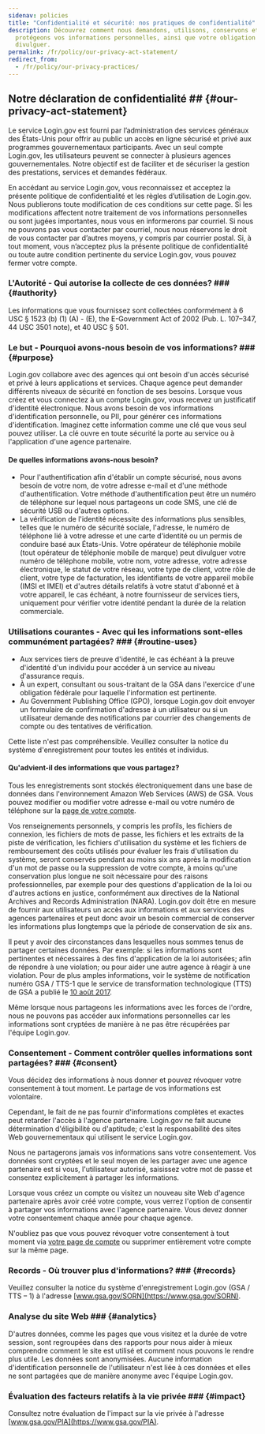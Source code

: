 ```yaml
---
sidenav: policies
title: "Confidentialité et sécurité: nos pratiques de confidentialité"
description: Découvrez comment nous demandons, utilisons, conservons et
  protégeons vos informations personnelles, ainsi que votre obligation de les
  divulguer.
permalink: /fr/policy/our-privacy-act-statement/
redirect_from:
  - /fr/policy/our-privacy-practices/
---
```

## Notre déclaration de confidentialité ## {#our-privacy-act-statement}

Le service Login.gov est fourni par l’administration des services généraux des États-Unis pour offrir au public un accès en ligne sécurisé et privé aux programmes gouvernementaux participants. Avec un seul compte Login.gov, les utilisateurs peuvent se connecter à plusieurs agences gouvernementales. Notre objectif est de faciliter et de sécuriser la gestion des prestations, services et demandes fédéraux.

En accédant au service Login.gov, vous reconnaissez et acceptez la présente politique de confidentialité et les règles d’utilisation de Login.gov. Nous publierons toute modification de ces conditions sur cette page. Si les modifications affectent notre traitement de vos informations personnelles ou sont jugées importantes, nous vous en informerons par courriel. Si nous ne pouvons pas vous contacter par courriel, nous nous réservons le droit de vous contacter par d’autres moyens, y compris par courrier postal. Si, à tout moment, vous n’acceptez plus la présente politique de confidentialité ou toute autre condition pertinente du service Login.gov, vous pouvez fermer votre compte.

### L'Autorité - Qui autorise la collecte de ces données? ### {#authority}

Les informations que vous fournissez sont collectées conformément à 6 USC § 1523 (b) (1) (A) - (E), the E-Government Act of 2002 (Pub. L. 107–347, 44 USC 3501 note), et 40 USC § 501.

### Le but - Pourquoi avons-nous besoin de vos informations? ### {#purpose}

Login.gov collabore avec des agences qui ont besoin d'un accès sécurisé et privé à leurs applications et services. Chaque agence peut demander différents niveaux de sécurité en fonction de ses besoins. Lorsque vous créez et vous connectez à un compte Login.gov, vous recevez un justificatif d'identité électronique. Nous avons besoin de vos informations d'identification personnelle, ou PII, pour générer ces informations d'identification. Imaginez cette information comme une clé que vous seul pouvez utiliser. La clé ouvre en toute sécurité la porte au service ou à l'application d'une agence partenaire.

#### De quelles informations avons-nous besoin?

* Pour l'authentification afin d'établir un compte sécurisé, nous avons besoin de votre nom, de votre adresse e-mail et d'une méthode d'authentification. Votre méthode d'authentification peut être un numéro de téléphone sur lequel nous partageons un code SMS, une clé de sécurité USB ou d'autres options.
* La vérification de l'identité nécessite des informations plus sensibles, telles que le numéro de sécurité sociale, l'adresse, le numéro de téléphone lié à votre adresse et une carte d'identité ou un permis de conduire basé aux États-Unis. Votre opérateur de téléphonie mobile (tout opérateur de téléphonie mobile de marque) peut divulguer votre numéro de téléphone mobile, votre nom, votre adresse, votre adresse électronique, le statut de votre réseau, votre type de client, votre rôle de client, votre type de facturation, les identifiants de votre appareil mobile (IMSI et IMEI) et d'autres détails relatifs à votre statut d'abonné et à votre appareil, le cas échéant, à notre fournisseur de services tiers, uniquement pour vérifier votre identité pendant la durée de la relation commerciale.

### Utilisations courantes - Avec qui les informations sont-elles communément partagées? ### {#routine-uses}

* Aux services tiers de preuve d'identité, le cas échéant à la preuve d'identité d'un individu pour accéder à un service au niveau d'assurance requis.
* À un expert, consultant ou sous-traitant de la GSA dans l'exercice d'une obligation fédérale pour laquelle l'information est pertinente.
* Au Government Publishing Office (GPO), lorsque Login.gov doit envoyer un formulaire de confirmation d'adresse à un utilisateur ou si un utilisateur demande des notifications par courrier des changements de compte ou des tentatives de vérification.

Cette liste n'est pas compréhensible. Veuillez consulter la notice du système d'enregistrement pour toutes les entités et individus.

#### Qu'advient-il des informations que vous partagez?

Tous les enregistrements sont stockés électroniquement dans une base de données dans l'environnement Amazon Web Services (AWS) de GSA. Vous pouvez modifier ou modifier votre adresse e-mail ou votre numéro de téléphone sur la [page de votre compte](https://secure.login.gov/account).

Vos renseignements personnels, y compris les profils, les fichiers de connexion, les fichiers de mots de passe, les fichiers et les extraits de la piste de vérification, les fichiers d'utilisation du système et les fichiers de remboursement des coûts utilisés pour évaluer les frais d'utilisation du système, seront conservés pendant au moins six ans après la modification d'un mot de passe ou la suppression de votre compte, à moins qu'une conservation plus longue ne soit nécessaire pour des raisons professionnelles, par exemple pour des questions d'application de la loi ou d'autres actions en justice, conformément aux directives de la National Archives and Records Administration (NARA). Login.gov doit être en mesure de fournir aux utilisateurs un accès aux informations et aux services des agences partenaires et peut donc avoir un besoin commercial de conserver les informations plus longtemps que la période de conservation de six ans.

Il peut y avoir des circonstances dans lesquelles nous sommes tenus de partager certaines données. Par exemple: si les informations sont pertinentes et nécessaires à des fins d'application de la loi autorisées; afin de répondre à une violation; ou pour aider une autre agence à réagir à une violation. Pour de plus amples informations, voir le système de notification numéro GSA / TTS-1 que le service de transformation technologique (TTS) de GSA a publié le [10 août 2017](https://www.federalregister.gov/documents/2017/08/10/2017-16852/privacy-act-of-1974-system-of-records).

Même lorsque nous partageons les informations avec les forces de l'ordre, nous ne pouvons pas accéder aux informations personnelles car les informations sont cryptées de manière à ne pas être récupérées par l'équipe Login.gov.

### Consentement - Comment contrôler quelles informations sont partagées? ### {#consent}

Vous décidez des informations à nous donner et pouvez révoquer votre consentement à tout moment. Le partage de vos informations est volontaire.

Cependant, le fait de ne pas fournir d'informations complètes et exactes peut retarder l'accès à l'agence partenaire. Login.gov ne fait aucune détermination d'éligibilité ou d'aptitude; c'est la responsabilité des sites Web gouvernementaux qui utilisent le service Login.gov.

Nous ne partagerons jamais vos informations sans votre consentement. Vos données sont cryptées et le seul moyen de les partager avec une agence partenaire est si vous, l'utilisateur autorisé, saisissez votre mot de passe et consentez explicitement à partager les informations.

Lorsque vous créez un compte ou visitez un nouveau site Web d'agence partenaire après avoir créé votre compte, vous verrez l'option de consentir à partager vos informations avec l'agence partenaire. Vous devez donner votre consentement chaque année pour chaque agence.

N'oubliez pas que vous pouvez révoquer votre consentement à tout moment via [votre page de compte](https://secure.login.gov/account) ou supprimer entièrement votre compte sur la même page.

### Records - Où trouver plus d'informations? ### {#records}

Veuillez consulter la notice du système d'enregistrement Login.gov (GSA / TTS – 1) à l'adresse [www.gsa.gov/SORN](https://www.gsa.gov/SORN).

### Analyse du site Web ### {#analytics}

D'autres données, comme les pages que vous visitez et la durée de votre session, sont regroupées dans des rapports pour nous aider à mieux comprendre comment le site est utilisé et comment nous pouvons le rendre plus utile. Les données sont anonymisées. Aucune information d'identification personnelle de l'utilisateur n'est liée à ces données et elles ne sont partagées que de manière anonyme avec l'équipe Login.gov.

### Évaluation des facteurs relatifs à la vie privée ### {#impact}

Consultez notre évaluation de l'impact sur la vie privée à l'adresse [www.gsa.gov/PIA](https://www.gsa.gov/PIA).